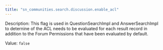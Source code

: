 ```yaml
---
title: "sn_communities.search.discussion.enable_acl"
---
```


Description: This flag is used in QuestionSearchImpl and AnswerSearchImpl to deternine of the ACL needs to be evaluated for each result record in addition to the Forum Permissions that have been evaluated by default.

Value: `false`